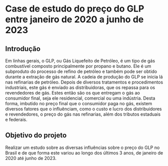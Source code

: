 # Case de estudo do preço do GLP entre janeiro de 2020 a junho de 2023

## Introdução

Em linhas gerais, o GLP, ou Gás Liquefeito de Petróleo, é um tipo de gás combustível composto principalmente por propano e butano. Ele é um subproduto do processo de refino de petróleo e também pode ser obtido durante a extração de gás natural.
A cadeia de produção do GLP se inicia lá nas refinarias de petróleo. Depois de diversos tratamentos e procedimentos industriais, este gás é enviado as distribuidoras, que os repassa para os revendedores de gás. Estes então são os que entregam o gás ao consumidor final, seja ele residencial, comercial ou uma indústria.
Desta forma, imbutido no preço final que o consumidor paga no gás, existem diversos fatores que o influênciam, como o custo e lucro dos distribuidores e revendedores, o preço do gás nas refinarias, além dos tributos estaduais e federais.

## Objetivo do projeto

Realizar um estudo sobre as diversas influências sobre o preço do GLP no Brasil e de que forma este variou ao longo dos últimos 3 anos, de janeiro de 2020 até junho de 2023.
